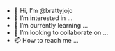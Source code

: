 - 👋 Hi, I’m @brattyjojo
- 👀 I’m interested in ...
- 🌱 I’m currently learning ...
- 💞️ I’m looking to collaborate on ...
- 📫 How to reach me ...

<!---
brattyjojo/brattyjojo is a ✨ special ✨ repository because its `README.md` (this file) appears on your GitHub profile.
You can click the Preview link to take a look at your changes.
--->
